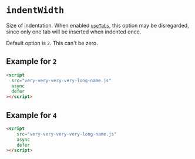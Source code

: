 # `indentWidth`

Size of indentation. When enabled [`useTabs`](./use-tabs.md), this option may be disregarded,
since only one tab will be inserted when indented once.

Default option is `2`. This can't be zero.

## Example for `2`

```html
<script
  src="very-very-very-very-long-name.js"
  async
  defer
></script>
```

## Example for `4`

```html
<script
    src="very-very-very-very-long-name.js"
    async
    defer
></script>
```
